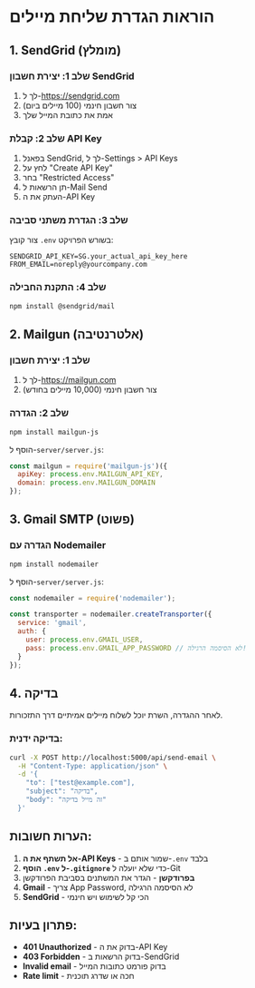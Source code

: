 # הוראות הגדרת שליחת מיילים

## 1. SendGrid (מומלץ)

### שלב 1: יצירת חשבון SendGrid
1. לך ל-https://sendgrid.com
2. צור חשבון חינמי (100 מיילים ביום)
3. אמת את כתובת המייל שלך

### שלב 2: קבלת API Key
1. בפאנל SendGrid, לך ל-Settings > API Keys
2. לחץ על "Create API Key"
3. בחר "Restricted Access"
4. תן הרשאות ל-Mail Send
5. העתק את ה-API Key

### שלב 3: הגדרת משתני סביבה
צור קובץ `.env` בשורש הפרויקט:

```env
SENDGRID_API_KEY=SG.your_actual_api_key_here
FROM_EMAIL=noreply@yourcompany.com
```

### שלב 4: התקנת החבילה
```bash
npm install @sendgrid/mail
```

## 2. Mailgun (אלטרנטיבה)

### שלב 1: יצירת חשבון
1. לך ל-https://mailgun.com
2. צור חשבון חינמי (10,000 מיילים בחודש)

### שלב 2: הגדרה
```bash
npm install mailgun-js
```

הוסף ל-`server/server.js`:
```javascript
const mailgun = require('mailgun-js')({
  apiKey: process.env.MAILGUN_API_KEY,
  domain: process.env.MAILGUN_DOMAIN
});
```

## 3. Gmail SMTP (פשוט)

### הגדרה עם Nodemailer
```bash
npm install nodemailer
```

הוסף ל-`server/server.js`:
```javascript
const nodemailer = require('nodemailer');

const transporter = nodemailer.createTransporter({
  service: 'gmail',
  auth: {
    user: process.env.GMAIL_USER,
    pass: process.env.GMAIL_APP_PASSWORD // לא הסיסמה הרגילה!
  }
});
```

## 4. בדיקה

לאחר ההגדרה, השרת יוכל לשלוח מיילים אמיתיים דרך התזכורות.

### בדיקה ידנית:
```bash
curl -X POST http://localhost:5000/api/send-email \
  -H "Content-Type: application/json" \
  -d '{
    "to": ["test@example.com"],
    "subject": "בדיקה",
    "body": "זה מייל בדיקה"
  }'
```

## הערות חשובות:

1. **אל תשתף את ה-API Keys** - שמור אותם ב-`.env` בלבד
2. **הוסף `.env` ל-`.gitignore`** כדי שלא יועלה ל-Git
3. **בפרודקשן** - הגדר את המשתנים בסביבת הפרודקשן
4. **Gmail** - צריך App Password, לא הסיסמה הרגילה
5. **SendGrid** - הכי קל לשימוש ויש חינמי

## פתרון בעיות:

- **401 Unauthorized** - בדוק את ה-API Key
- **403 Forbidden** - בדוק הרשאות ב-SendGrid
- **Invalid email** - בדוק פורמט כתובות המייל
- **Rate limit** - חכה או שדרג תוכנית


